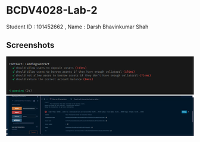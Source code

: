 # BCDV4028-Lab-2
Student ID : 101452662 , Name  : Darsh Bhavinkumar Shah

## Screenshots
![Test Cases](https://github.com/Darshhhhh/Adv-Solidity-Class/blob/main/Lab%20-%203/TestSS.png)
![Failed Transaction](https://github.com/Darshhhhh/Adv-Solidity-Class/blob/main/Lab%20-%203/FailedTransaction.png)
